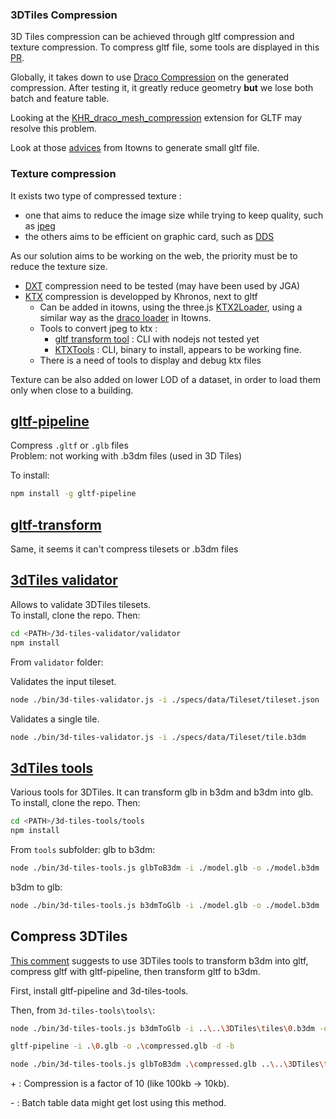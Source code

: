 ### 3DTiles Compression 

3D Tiles compression can be achieved through gltf compression and texture compression.
To compress gltf file, some tools are displayed in this [PR](https://github.com/iTowns/itowns/pull/1425#issuecomment-654104601).

Globally, it takes down to use [Draco Compression](https://google.github.io/draco/) on the generated compression. After testing it, it greatly reduce geometry **but**
we lose both batch and feature table.

Looking at the [KHR_draco_mesh_compression](https://github.com/KhronosGroup/glTF/blob/master/extensions/2.0/Khronos/KHR_draco_mesh_compression/README.md) extension for GLTF
may resolve this problem.

Look at those [advices](https://github.com/iTowns/itowns/wiki/3D-Tiles#advices-for-generating-small-gltf-files) from Itowns to generate small gltf file.

### Texture compression

It exists two type of compressed texture :
- one that aims to reduce the image size while trying to keep quality, such as [jpeg](https://en.wikipedia.org/wiki/JPEG)
- the others aims to be efficient on graphic card, such as [DDS](https://en.wikipedia.org/wiki/DirectDraw_Surface)

As our solution aims to be working on the web, the priority must be to reduce the texture size. 

- [DXT](https://en.wikipedia.org/wiki/S3_Texture_Compression) compression need to be tested (may have been used by JGA)
- [KTX](https://github.com/KhronosGroup/KTX-Software) compression is developped by Khronos, next to gltf
  - Can be added in itowns, using the three.js [KTX2Loader](https://threejs.org/docs/#examples/en/loaders/KTX2Loader), using a similar way as the
[draco loader](https://github.com/iTowns/itowns/blob/6953e0119c35a550621aa792a204c352731aca97/src/Parser/B3dmParser.js#L60) in Itowns.
  - Tools to convert jpeg to ktx : 
    - [gltf transform tool](https://gltf-transform.donmccurdy.com/cli.html) : CLI with nodejs not tested yet
    - [KTXTools](https://github.com/KhronosGroup/3D-Formats-Guidelines/blob/main/KTXTools.md) : CLI, binary to install, appears to be working fine.
  - There is a need of tools to display and debug ktx files


Texture can be also added on lower LOD of a dataset, in order to load them only when close to a building.

## [gltf-pipeline](https://github.com/CesiumGS/gltf-pipeline)

Compress `.gltf` or `.glb` files  
Problem: not working with .b3dm files (used in 3D Tiles)

To install:

```bash
npm install -g gltf-pipeline
```

## [gltf-transform](https://gltf-transform.donmccurdy.com/)

Same, it seems it can't compress tilesets or .b3dm files

## [3dTiles validator](https://github.com/CesiumGS/3d-tiles-validator)

Allows to validate 3DTiles tilesets.  
To install, clone the repo. Then:

```bash
cd <PATH>/3d-tiles-validator/validator
npm install
```

From `validator` folder:

Validates the input tileset.

```bash
node ./bin/3d-tiles-validator.js -i ./specs/data/Tileset/tileset.json
```

Validates a single tile.

```bash
node ./bin/3d-tiles-validator.js -i ./specs/data/Tileset/tile.b3dm
```

## [3dTiles tools](https://github.com/engineerhe/3d-tiles-tools)

Various tools for 3DTiles. It can transform glb in b3dm and b3dm into glb.  
To install, clone the repo. Then:

```bash
cd <PATH>/3d-tiles-tools/tools
npm install
```

From `tools` subfolder:
glb to b3dm:

```bash
node ./bin/3d-tiles-tools.js glbToB3dm -i ./model.glb -o ./model.b3dm
```

b3dm to glb:

```bash
node ./bin/3d-tiles-tools.js b3dmToGlb -i ./model.glb -o ./model.b3dm
```

## Compress 3DTiles

[This comment](https://gitmemory.com/issue/Geodan/pg2b3dm/21/510384357) suggests to use 3DTiles tools to transform b3dm into gltf, compress gltf with gltf-pipeline, then transform gltf to b3dm.

First, install gltf-pipeline and 3d-tiles-tools.

Then, from `3d-tiles-tools\tools\`:

```bash
node ./bin/3d-tiles-tools.js b3dmToGlb -i ..\..\3DTiles\tiles\0.b3dm -o 0.glb

gltf-pipeline -i .\0.glb -o .\compressed.glb -d -b

node ./bin/3d-tiles-tools.js glbToB3dm .\compressed.glb ..\..\3DTiles\tiles\0-compressed.b3dm
```

\+ : Compression is a factor of 10 (like 100kb -> 10kb).

\- : Batch table data might get lost using this method.
